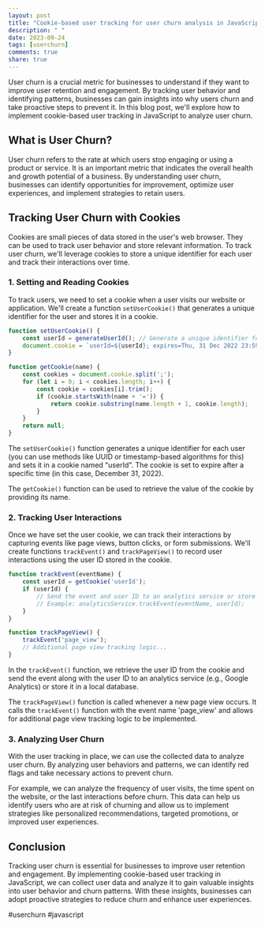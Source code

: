 ```yaml
---
layout: post
title: "Cookie-based user tracking for user churn analysis in JavaScript"
description: " "
date: 2023-09-24
tags: [userchurn]
comments: true
share: true
---
```


User churn is a crucial metric for businesses to understand if they want to improve user retention and engagement. By tracking user behavior and identifying patterns, businesses can gain insights into why users churn and take proactive steps to prevent it. In this blog post, we'll explore how to implement cookie-based user tracking in JavaScript to analyze user churn.

## What is User Churn?

User churn refers to the rate at which users stop engaging or using a product or service. It is an important metric that indicates the overall health and growth potential of a business. By understanding user churn, businesses can identify opportunities for improvement, optimize user experiences, and implement strategies to retain users.

## Tracking User Churn with Cookies

Cookies are small pieces of data stored in the user's web browser. They can be used to track user behavior and store relevant information. To track user churn, we'll leverage cookies to store a unique identifier for each user and track their interactions over time.

### 1. Setting and Reading Cookies

To track users, we need to set a cookie when a user visits our website or application. We'll create a function `setUserCookie()` that generates a unique identifier for the user and stores it in a cookie.

```javascript
function setUserCookie() {
    const userId = generateUserId(); // Generate a unique identifier for the user
    document.cookie = `userId=${userId}; expires=Thu, 31 Dec 2022 23:59:59 UTC; path=/`;
}

function getCookie(name) {
    const cookies = document.cookie.split(';');
    for (let i = 0; i < cookies.length; i++) {
        const cookie = cookies[i].trim();
        if (cookie.startsWith(name + '=')) {
            return cookie.substring(name.length + 1, cookie.length);
        }
    }
    return null;
}
```

The `setUserCookie()` function generates a unique identifier for each user (you can use methods like UUID or timestamp-based algorithms for this) and sets it in a cookie named "userId". The cookie is set to expire after a specific time (in this case, December 31, 2022).

The `getCookie()` function can be used to retrieve the value of the cookie by providing its name.

### 2. Tracking User Interactions

Once we have set the user cookie, we can track their interactions by capturing events like page views, button clicks, or form submissions. We'll create functions `trackEvent()` and `trackPageView()` to record user interactions using the user ID stored in the cookie.

```javascript
function trackEvent(eventName) {
    const userId = getCookie('userId');
    if (userId) {
        // Send the event and user ID to an analytics service or store it in a local database
        // Example: analyticsService.trackEvent(eventName, userId);
    }
}

function trackPageView() {
    trackEvent('page_view');
    // Additional page view tracking logic...
}
```

In the `trackEvent()` function, we retrieve the user ID from the cookie and send the event along with the user ID to an analytics service (e.g., Google Analytics) or store it in a local database.

The `trackPageView()` function is called whenever a new page view occurs. It calls the `trackEvent()` function with the event name 'page_view' and allows for additional page view tracking logic to be implemented.

### 3. Analyzing User Churn

With the user tracking in place, we can use the collected data to analyze user churn. By analyzing user behaviors and patterns, we can identify red flags and take necessary actions to prevent churn.

For example, we can analyze the frequency of user visits, the time spent on the website, or the last interactions before churn. This data can help us identify users who are at risk of churning and allow us to implement strategies like personalized recommendations, targeted promotions, or improved user experiences.

## Conclusion

Tracking user churn is essential for businesses to improve user retention and engagement. By implementing cookie-based user tracking in JavaScript, we can collect user data and analyze it to gain valuable insights into user behavior and churn patterns. With these insights, businesses can adopt proactive strategies to reduce churn and enhance user experiences.

#userchurn #javascript